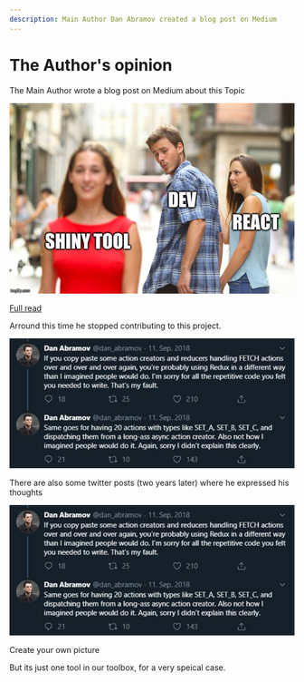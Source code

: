 ```yaml
---
description: Main Author Dan Abramov created a blog post on Medium
---
```


# The Author's opinion

The Main Author wrote a blog post on Medium about this Topic

![](.gitbook/assets/image%20%283%29.png)

[Full read](https://medium.com/@dan_abramov/you-might-not-need-redux-be46360cf367)

Arround this time he stopped contributing to this project.

![](.gitbook/assets/image%20%282%29.png)

There are also some twitter posts \(two years later\) where he expressed his thoughts

![](.gitbook/assets/image%20%284%29.png)

Create your own picture

But its just one tool in our toolbox, for a very speical case.


